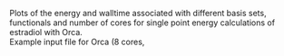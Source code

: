 Plots of the energy and walltime associated with different basis sets, functionals and number of cores for single point energy calculations of estradiol with Orca.\
Example input file for Orca (8 cores, 
